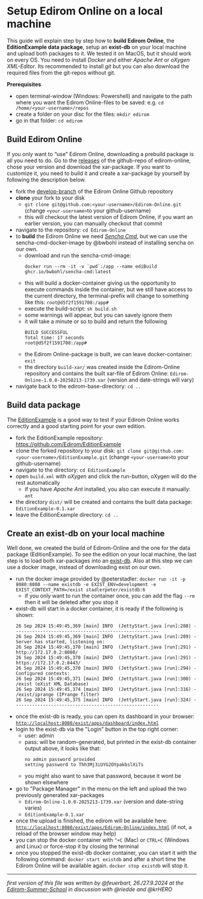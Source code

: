 # Setup Edirom Online on a local machine



This guide will explain step by step how to **build Edirom Online**, the **EditionExample data package**, setup an **exist-db** on your local machine and upload both packages to it. We tested it on MacOS, but it should work on every OS. 
You need to install *Docker* and either *Apache Ant* or *oXygen XML-Editor*. Its recommended to install *git* but you can also download the required files from the git-repos without git.

**Prerequisites**

- open terminal-window (Windows: Powershell) and navigate to the path where you want the Edirom Online-files to be saved: e.g. `cd /home/<your-username>/repos`
- create a folder on your disc for the files: `mkdir edirom`
- go in that folder: `cd edirom`

## Build Edirom Online

If you only want to “use” Edirom Online, downloading a prebuild package is all you need to do. Go to the [releases](https://github.com/Edirom/Edirom-Online/releases) of the github-repo of edirom-online, chose your version and download the xar-package.
If you want to customize it, you need to build it and create a xar-package by yourself by following the description below.

- fork the [develop-branch](https://github.com/Edirom/Edirom-Online) of the Edirom Online Github repository
- **clone** your fork to your disk
    - `git clone git@github.com:<your-username>/Edirom-Online.git` (change `<your-username>`to your github-username)
    - this will checkout the latest version of Edirom Online, if you want an earlier version, you can manually checkout that commit
- navigate to the repository: `cd Edirom-Online`
- to **build** the Edirom Online we need *[Sencha Cmd](https://www.sencha.com/)*, but we can use the sencha-cmd-docker-image by @bwbohl instead of installing sencha on our own.
    - download and run the sencha-cmd-image:
      ```
      docker run --rm -it -v `pwd`:/app --name ediBuild ghcr.io/bwbohl/sencha-cmd:latest
      ```
    - this will build a docker-container giving us the opportunity to execute commands inside the container, but we still have access to the current directory, the terminal-prefix will change to something like this: `root@d5f2f1591708:/app#`
    - execute the build-script: `sh build.sh`
    - some warnings will appear, but you can savely ignore them
    - it will take a minute or so to build and return the following
      ```
      BUILD SUCCESSFUL 
      Total time: 17 seconds 
      root@d5f2f1591708:/app# 
      ``` 
  - the Edirom Online-package is built, we can leave docker-container: `exit`
  - the directory `build-xar/` was created inside the Edirom-Online repository and contains the built xar-file of Edirom Online: `Edirom-Online-1.0.0-20250213-1739.xar` (version and date-strings will vary)
- navigate back to the edirom-base-directory: `cd ..`

## Build data package

The [EditionExample](https://github.com/Edirom/EditionExample) is a good way to test if your Edirom Online works correctly and a good starting point for your own edition. 
- fork the EditionExample repository: https://github.com/Edirom/EditionExample
- clone the forked repository to your disk: `git clone git@github.com:<your-username>/EditionExample.git` (change `<your-username>`to your github-username)
- navigate to the directory: `cd EditionExample`
- open `build.xml` with *oXygen* and click the run-button, oXygen will do the rest automatically
    - if you have *Apache Ant* installed, you also can execute it manually: `ant`
- the directory `dist/` will be created and contains the built data package: `EditionExample-0.1.xar`
- leave the EditionExample directory: `cd ..`

## Create an exist-db on your local machine

Well done, we created the build of Edirom-Online and the one for the data package (EditionExample). To see the edition on your local machine, the last step is to load both xar-packages into an [exist-db](https://exist-db.org/exist/apps/homepage/index.html).
Also at this step we can use a docker image, instead of downloading exist on our own. 
- run the docker image provided by @peterstadler: `docker run -it -p 8080:8080 --name existdb -e EXIST_ENV=development -e EXIST_CONTEXT_PATH=/exist stadlerpeter/existdb:6`
    - if you only want to run the container once, you can add the flag `--rm` then it will be deleted after you stop it
- exist-db will start in a docker container, it is ready if the following is shown:
    ```
    26 Sep 2024 15:49:45,369 [main] INFO  (JettyStart.java [run]:288) - -----------------------------------------------------
    26 Sep 2024 15:49:45,369 [main] INFO  (JettyStart.java [run]:289) - Server has started, listening on:
    26 Sep 2024 15:49:45,370 [main] INFO  (JettyStart.java [run]:291) - http://172.17.0.2:8080/
    26 Sep 2024 15:49:45,370 [main] INFO  (JettyStart.java [run]:291) - https://172.17.0.2:8443/
    26 Sep 2024 15:49:45,370 [main] INFO  (JettyStart.java [run]:294) - Configured contexts:
    26 Sep 2024 15:49:45,371 [main] INFO  (JettyStart.java [run]:300) - /exist (eXist XML Database)
    26 Sep 2024 15:49:45,374 [main] INFO  (JettyStart.java [run]:316) - /exist/iprange (IPrange filter)
    26 Sep 2024 15:49:45,375 [main] INFO  (JettyStart.java [run]:324) - -----------------------------------------------------
    ``` 
- once the exist-db is ready, you can open its dashboard in your browser: [`http://localhost:8080/exist/apps/dashboard/index.html`](http://localhost:8080/exist/apps/dashboard/index.html)
- login to the exist-db via the "Login" button in the top right corner:
    - user: admin
    - pass: will be random-generated, but printed in the exist-db container output above, it looks like that:
        ```
        no admin password provided
        setting password to Thh3Mj3iUYG2OYpakbslXiTs
        ``` 
    - you might also want to save that password, because it wont be shown elsewhere
- go to "Package Manager" in the menu on the left and upload the two previously generated xar-packages
    - `Edirom-Online-1.0.0-2025213-1739.xar` (version and date-string varies)
    - `EditionExample-0.1.xar`
- once the upload is finished, the edirom will be available here: [`http://localhost:8080/exist/apps/Edirom-Online/index.html`](http://localhost:8080/exist/apps/Edirom-Online/index.html) (if not, a reload of the browser window may help)
- you can stop the docker container with `^+C` (Mac) or `CTRL+C` (Windows and Linux) or force-stop it by closing the terminal
- once you stopped the exist-db docker container, you can start it with the following command: `docker start existdb` and after a short time the Edirom Online will be available again. `docker stop existdb` will stop it.

---
*first version of this file was written by @feuerbart, 26./27.9.2024 at the [Edirom-Summer-School](https://ess.uni-paderborn.de/) in discussion with @riedde and @krHERO*
